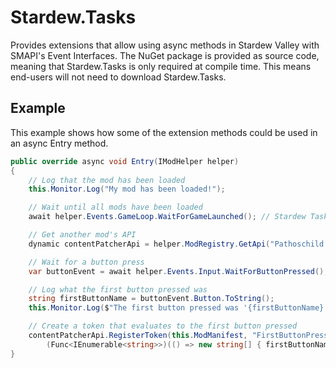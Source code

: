 # Stardew.Tasks
Provides extensions that allow using async methods in Stardew Valley with SMAPI's Event Interfaces.
The NuGet package is provided as source code, meaning that Stardew.Tasks is only required at compile time. This means end-users will not need to download Stardew.Tasks.

## Example
This example shows how some of the extension methods could be used in an async Entry method.
```cs
public override async void Entry(IModHelper helper)
{
    // Log that the mod has been loaded
    this.Monitor.Log("My mod has been loaded!");

    // Wait until all mods have been loaded
    await helper.Events.GameLoop.WaitForGameLaunched(); // Stardew Tasks Extension

    // Get another mod's API
    dynamic contentPatcherApi = helper.ModRegistry.GetApi("Pathoschild.ContentPatcher");

    // Wait for a button press
    var buttonEvent = await helper.Events.Input.WaitForButtonPressed(); // Stardew Tasks Extension

    // Log what the first button pressed was
    string firstButtonName = buttonEvent.Button.ToString();
    this.Monitor.Log($"The first button pressed was '{firstButtonName}'");

    // Create a token that evaluates to the first button pressed
    contentPatcherApi.RegisterToken(this.ModManifest, "FirstButtonPressed", 
        (Func<IEnumerable<string>>)(() => new string[] { firstButtonName }));
}
```

